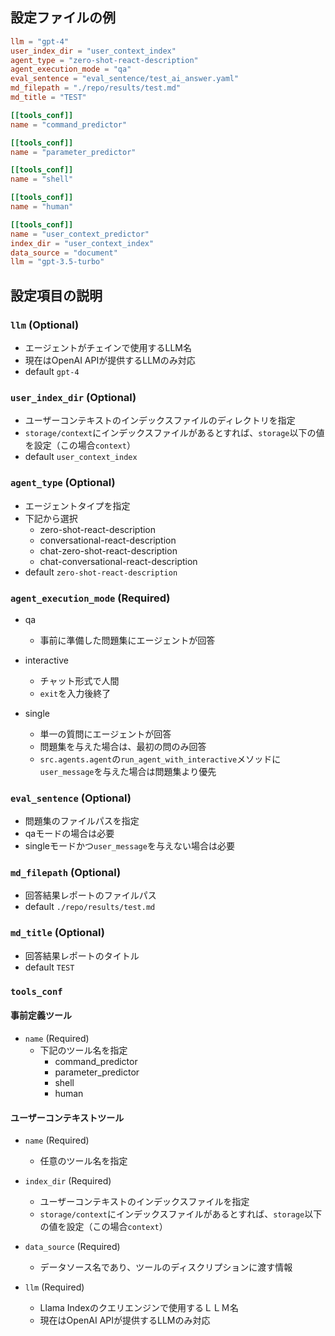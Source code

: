 ## 設定ファイルの例

```toml
llm = "gpt-4"
user_index_dir = "user_context_index"
agent_type = "zero-shot-react-description"
agent_execution_mode = "qa"
eval_sentence = "eval_sentence/test_ai_answer.yaml"
md_filepath = "./repo/results/test.md"
md_title = "TEST"

[[tools_conf]]
name = "command_predictor"

[[tools_conf]]
name = "parameter_predictor"

[[tools_conf]]
name = "shell"

[[tools_conf]]
name = "human"

[[tools_conf]]
name = "user_context_predictor"
index_dir = "user_context_index"
data_source = "document"
llm = "gpt-3.5-turbo"
```

## 設定項目の説明
### `llm` (Optional)
- エージェントがチェインで使用するLLM名
- 現在はOpenAI APIが提供するLLMのみ対応
- default `gpt-4`

### `user_index_dir` (Optional)
- ユーザーコンテキストのインデックスファイルのディレクトリを指定
- `storage/context`にインデックスファイルがあるとすれば、`storage`以下の値を設定（この場合`context`）
- default `user_context_index`

### `agent_type` (Optional)
- エージェントタイプを指定
- 下記から選択
  - zero-shot-react-description
  - conversational-react-description
  - chat-zero-shot-react-description
  - chat-conversational-react-description
- default `zero-shot-react-description`

### `agent_execution_mode` (Required)
- qa
  - 事前に準備した問題集にエージェントが回答

- interactive
  - チャット形式で人間
  - `exit`を入力後終了

- single
  - 単一の質問にエージェントが回答
  - 問題集を与えた場合は、最初の問のみ回答
  - `src.agents.agent`の`run_agent_with_interactive`メソッドに`user_message`を与えた場合は問題集より優先

### `eval_sentence` (Optional)
- 問題集のファイルパスを指定
- qaモードの場合は必要
- singleモードかつ`user_message`を与えない場合は必要

### `md_filepath` (Optional)
- 回答結果レポートのファイルパス
- default `./repo/results/test.md`

### `md_title` (Optional)
- 回答結果レポートのタイトル
- default `TEST`

### `tools_conf`
#### 事前定義ツール
* `name` (Required)
  - 下記のツール名を指定
    - command_predictor
    - parameter_predictor
    - shell
    - human
#### ユーザーコンテキストツール
* `name` (Required)
  - 任意のツール名を指定

* `index_dir` (Required)
  - ユーザーコンテキストのインデックスファイルを指定
  - `storage/context`にインデックスファイルがあるとすれば、`storage`以下の値を設定（この場合`context`）
* `data_source` (Required)
  - データソース名であり、ツールのディスクリプションに渡す情報
* `llm` (Required)
  - Llama Indexのクエリエンジンで使用するＬＬＭ名
  - 現在はOpenAI APIが提供するLLMのみ対応
